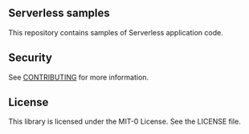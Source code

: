 ## Serverless samples
This repository contains samples of Serverless application code. 

## Security

See [CONTRIBUTING](CONTRIBUTING.md#security-issue-notifications) for more information.

## License

This library is licensed under the MIT-0 License. See the LICENSE file.

